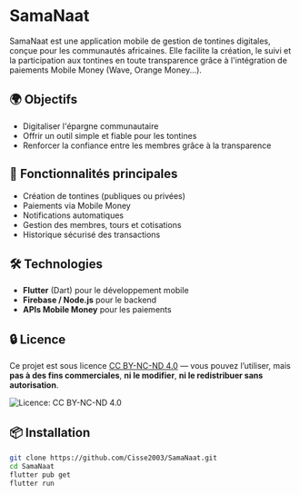 # SamaNaat

SamaNaat est une application mobile de gestion de tontines digitales, conçue pour les communautés africaines. Elle facilite la création, le suivi et la participation aux tontines en toute transparence grâce à l'intégration de paiements Mobile Money (Wave, Orange Money...).

## 🌍 Objectifs
- Digitaliser l'épargne communautaire
- Offrir un outil simple et fiable pour les tontines
- Renforcer la confiance entre les membres grâce à la transparence

## 🧰 Fonctionnalités principales
- Création de tontines (publiques ou privées)
- Paiements via Mobile Money
- Notifications automatiques
- Gestion des membres, tours et cotisations
- Historique sécurisé des transactions

## 🛠️ Technologies
- **Flutter** (Dart) pour le développement mobile
- **Firebase / Node.js** pour le backend
- **APIs Mobile Money** pour les paiements

## 🔒 Licence

Ce projet est sous licence [CC BY-NC-ND 4.0](https://creativecommons.org/licenses/by-nc-nd/4.0/) — vous pouvez l’utiliser, mais **pas à des fins commerciales**, **ni le modifier**, **ni le redistribuer sans autorisation**.

![Licence: CC BY-NC-ND 4.0](https://img.shields.io/badge/Licence-CC%20BY--NC--ND%204.0-lightgrey.svg)


## 📦 Installation
```bash
git clone https://github.com/Cisse2003/SamaNaat.git
cd SamaNaat
flutter pub get
flutter run



